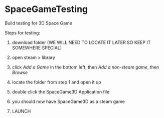 # SpaceGameTesting
Build testing for 3D Space Game

Steps for testing:

1. download folder (WE WILL NEED TO LOCATE IT LATER SO KEEP IT SOMEWHERE SPECIAL)

2. open steam > library

3. click *Add a Game* in the bottom left, then *Add a non-steam game*, then *Browse*

4. locate the folder from step 1 and open it up

5. double click the SpaceGame3D Application file

6. you should now have SpaceGame3D as a steam game

7. LAUNCH